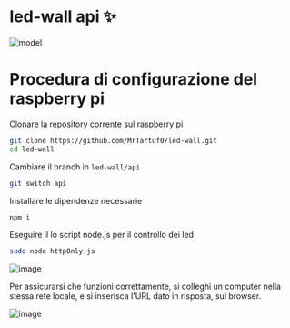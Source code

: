 # led-wall api ✨

![model](https://github.com/MrTartuf0/led-wall/assets/79630556/4ac68b97-fe84-40a3-8650-148e6ec6e519)

# Procedura di configurazione del raspberry pi

Clonare la repository corrente sul raspberry pi

```bash
git clone https://github.com/MrTartuf0/led-wall.git
cd led-wall
```

Cambiare il branch in `led-wall/api`

```bash
git switch api  
```

Installare le dipendenze necessarie

```bash
npm i  
```

Eseguire il lo script node.js per il controllo dei led

```bash
sudo node httpOnly.js  
```

![image](https://github.com/MrTartuf0/led-wall/assets/79630556/8bd75cca-54c7-441f-b2bf-1cf21e344c00)

Per assicurarsi che funzioni correttamente, si colleghi un computer nella stessa rete locale, e si inserisca l'URL dato in risposta, sul browser. 

![image](https://github.com/MrTartuf0/led-wall/assets/79630556/974d80f1-2d5d-479d-a65c-9a12bb410963)
